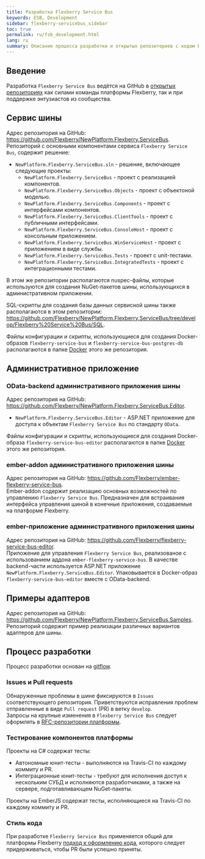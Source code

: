 ```yaml
---
title: Разработка Flexberry Service Bus
keywords: ESB, Development
sidebar: flexberry-servicebus_sidebar
toc: true
permalink: ru/fsb_development.html
lang: ru
summary: Описание процесса разработки и открытых репозиториев с кодом Flexberry Service Bus.
---
```


## Введение

Разработка `Flexberry Service Bus` ведётся на GitHub в [открытых репозиториях](https://github.com/search?q=topic%3Aservicebus+org%3AFlexberry&type=Repositories) как силами команды платформы Flexberry, так и при поддержке энтузиастов из сообщества.  

## Сервис шины

Адрес репозитория на GitHub: <https://github.com/Flexberry/NewPlatform.Flexberry.ServiceBus>.  
Репозиторий с основными компонентами сервиса `Flexberry Service Bus`, cодержит решение:

* `NewPlatform.Flexberry.ServiceBus.sln` - решение, включающее следующие проекты:
  * `NewPlatform.Flexberry.ServiceBus` - проект с реализацией компонентов.
  * `NewPlatform.Flexberry.ServiceBus.Objects` - проект с объектоной моделью.
  * `NewPlatform.Flexberry.ServiceBus.Components` - проект с интерфейсами компонентов.
  * `NewPlatform.Flexberry.ServiceBus.ClientTools` - проект с публичными интерфейсами.
  * `NewPlatform.Flexberry.ServiceBus.ConsoleHost` - проект с консольным приложением.
  * `NewPlatform.Flexberry.ServiceBus.WinServiceHost` - проект с приложением в виде службы.
  * `NewPlatform.Flexberry.ServiceBus.Tests` - проект с unit-тестами.
  * `NewPlatform.Flexberry.ServiceBus.IntegratedTests` - проект с интеграционными тестами.

В этом же репозитории располагаются nuspec-файлы, которые используются для создания NuGet-пакетов шины, использующихся в административном приложении.

SQL-скрипты для создания базы данных сервисной шины также располагаются в этом репозитории: <https://github.com/Flexberry/NewPlatform.Flexberry.ServiceBus/tree/develop/Flexberry%20Service%20Bus/SQL>.

Файлы конфигурации и скрипты, использующиеся для создания Docker-образов `flexberry-service-bus` и `flexberry-service-bus-postgres-db` располагаются в папке [Docker](https://github.com/Flexberry/NewPlatform.Flexberry.ServiceBus/tree/develop/Docker) этого же репозитория.

## Административное приложение

### OData-backend административного приложения шины

Адрес репозитория на GitHub: <https://github.com/Flexberry/NewPlatform.Flexberry.ServiceBus.Editor>.  

* `NewPlatform.Flexberry.ServiceBus.Editor` - ASP.NET приложение для доступа к объектам `Flexberry Service Bus` по стандарту `OData`.

Файлы конфигурации и скрипты, использующиеся для создания Docker-образа `flexberry-service-bus-editor`  располагаются в папке [Docker](https://github.com/Flexberry/NewPlatform.Flexberry.ServiceBus.Editor/tree/develop/Docker) этого же репозитория.

### ember-addon административного приложения шины

Адрес репозитория на GitHub: <https://github.com/Flexberry/ember-flexberry-service-bus>.  
Ember-addon содержит реализацию основных возможностей по управлению `Flexberry Service Bus`. Предназначен для встраивания интерфейса управления шиной в конечные приложения, создаваемые на платформе Flexberry.

### ember-приложение административного приложения шины

Адрес репозитория на GitHub: <https://github.com/Flexberry/flexberry-service-bus-editor>.  
Приложение для управления `Flexberry Service Bus`, реализованое с использованием аддона `ember-flexberry-service-bus`. В качестве backend-части используется ASP.NET приложение `NewPlatform.Flexberry.ServiceBus.Editor`. Упаковывается в Docker-образ `flexberry-service-bus-editor` вместе с OData-backend.

## Примеры адаптеров

Адрес репозитория на GitHub: <https://github.com/Flexberry/NewPlatform.Flexberry.ServiceBus.Samples>.  
Репозиторий содержит пример реализации различных вариантов адаптеров для шины.

## Процесс разработки

Процесс разработки основан на [gitflow](https://proglib.io/p/git-github-gitflow/).

### Issues и Pull requests

Обнаруженные проблемы в шине фиксируются в `Issues` соответствующего репозитория. Приветствуются исправления проблем отправленные в виде `Pull request` (PR) в ветку `develop`.  
Запросы на крупные изменения в `Flexberry Service Bus` следует оформлять в [RFC-репозитории платформы](https://github.com/Flexberry/rfcs).

### Тестирование компонентов платформы

Проекты на C# содержат тесты:
* Автономные юнит-тесты - выполняются на Travis-CI по каждому коммиту и PR.
* Интеграционные юнит-тесты - требуют для исполнения доступ к нескольким СУБД и исполняются разработчиками, а также на сервере, подготавливающем NuGet-пакеты.

Проекты на EmberJS содержат тесты, исполняющиеся на Travis-CI по каждому коммиту и PR.

### Стиль кода

При разработке `Flexberry Service Bus` применяется общий для платформы Flexberry [подход к оформлению кода](fp_code-style.html), которого следует придерживаться, чтобы PR были успешно приняты.
